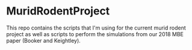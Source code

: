 # MuridRodentProject
This repo contains the scripts that I'm using for the current murid rodent project as well as scripts to perform the simulations from our 2018 MBE paper (Booker and Keightley).




